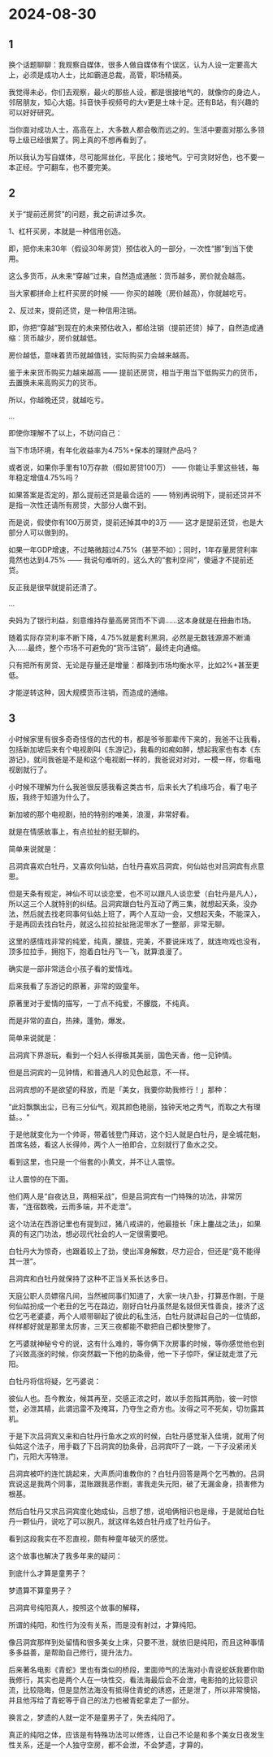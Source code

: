 # 2024-08-30

## 1

换个话题聊聊：我观察自媒体，很多人做自媒体有个误区，认为人设一定要高大上，必须是成功人士，比如霸道总裁，高管，职场精英。

我觉得未必，你们去观察，最火的那些人设，都是很接地气的，就像你的身边人，邻居朋友，知心大姐。抖音快手视频号的大v更是土味十足。还有B站，有兴趣的可以好好研究。

当你面对成功人士，高高在上，大多数人都会敬而远之的。生活中要面对那么多领导上级已经很累了。网上真的不想再看到了。

所以我认为写自媒体，尽可能屌丝化，平民化；接地气。宁可贪财好色，也不要一本正经。宁可翻车，也不要完美。

## 2

关于“提前还房贷”的问题，我之前讲过多次。

1、杠杆买房，本就是一种信用创造。

即，把你未来30年（假设30年房贷）预估收入的一部分，一次性“挪”到当下使用。

这么多货币，从未来“穿越”过来，自然造成通胀：货币越多，房价就会越高。

当大家都拼命上杠杆买房的时候 —— 你买的越晚（房价越高），你就越吃亏。

2、反过来，提前还贷，是一种信用注销。

即，你把“穿越”到现在的未来预估收入，都给注销（提前还贷）掉了，自然造成通缩：货币越少，房价就越低。

房价越低，意味着货币就越值钱，实际购买力会越来越高。

鉴于未来货币购买力越来越高 —— 提前还房贷，相当于用当下低购买力的货币，去置换未来高购买力的货币。

所以，你越晚还贷，就越吃亏。

…

即使你理解不了以上，不妨问自己：

当下市场环境，有年化收益率为4.75%+保本的理财产品吗？

或者说，如果你手里有10万存款（假如房贷100万） —— 你能让手里这些钱，每年稳定增值4.75%吗？

如果答案是否定的，那么提前还贷是最合适的 —— 特别再说明下，提前还贷并不是指一次性还请所有房贷，大部分人做不到。

而是说，假使你有100万房贷，提前还掉其中的3万 —— 这才是提前还贷，也是大部分人可以做到的。

如果一年GDP增速，不过略微超过4.75%（甚至不如）；同时，1年存量房贷利率竟然也达到4.75% —— 我说句难听的，这么大的“套利空间”，傻逼才不提前还贷。

反正我是很早就提前还清了。

…

央妈为了银行利益，刻意维持存量高房贷而不下调……这本身就是在扭曲市场。

随着实际存贷利率不断下降，4.75%就是套利黑洞，必然是无数钱源源不断涌入……最终，整个市场不可避免的“货币注销”，最终走向通缩。 

只有把所有房贷、无论是存量还是增量：都降到市场均衡水平，比如2%+甚至更低。

才能逆转这种，因大规模货币注销，而造成的通缩。

## 3

小时候家里有很多奇奇怪怪的古代的书，都是爷爷那辈传下来的，我爸不让我看，包括新加坡后来有个电视剧叫《东游记》，我看的如痴如醉，想起我家也有本《东游记》，就问我爸是不是和这个电视剧一样的，我爸说对对对，一模一样，你看电视剧就行了。

小时候不理解为什么我爸很反感我看这类古书，后来长大了机缘巧合，看了电子版，我终于知道为什么了。

新加坡的那个电视剧，拍的特别的唯美，浪漫，非常好看。

就是在情感故事上，有点拉扯的挺无聊的。

简单来说就是：

吕洞宾喜欢白牡丹，又喜欢何仙姑，白牡丹喜欢吕洞宾，何仙姑也对吕洞宾有点意思。

但是天条有规定，神仙不可以谈恋爱，也不可以跟凡人谈恋爱（白牡丹是凡人），所以这三个人就特别的纠结。吕洞宾跟白牡丹互动了两三集，就想起天条，没办法，然后就去找老同事何仙姑上班了，两个人互动一会，又想起天条，不能深入，于是再回去找白牡丹，就这么拉拉扯扯拖泥带水了一整部，非常无聊。

这里的感情戏非常的纯爱，纯真，朦胧，完美，不要说床戏了，就连吻戏也没有，顶多拉拉手，拥抱下，抱着白牡丹飞一飞，就算浪漫了。

确实是一部非常适合小孩子看的爱情戏。

后来我看了东游记的原著，非常的毁童年。

原著里对于爱情的描写，一丁点不纯爱，不朦胧，不纯真。

而是非常的直白，热辣，蓬勃，爆发。

简单来说就是：

吕洞宾下界游玩，看到一个妇人长得极其美丽，国色天香，他一见钟情。

但是吕洞宾的一见钟情，和普通凡人的见色起意，不一样。

吕洞宾想的不是欲望的释放，而是「美女，我要你助我修行！」那种：

”此妇飘飘出尘，已有三分仙气，观其颜色艳丽，独钟天地之秀气，而取之大有理益。。“

于是他就变化为一个帅哥，带着钱登门拜访，这个妇人就是白牡丹，是全城花魁，首席名妓，看这人长得帅，两个人一拍即合，立刻就行了鱼水之交。

看到这里，也只是一个俗套的小黄文，并不让人震惊。

让人震惊的在下面。

他们两人是“自夜达旦，两相采战”，但是吕洞宾有一门特殊的功法，非常厉害，“连宿数晚，云雨多端，并不走泄”。

这个功法在西游记里也有提到过，猪八戒讲的，他最擅长「床上鏖战之法」，如果真的有这门功法，想必现代社会的人一定很需要吧。

白牡丹大为惊奇，也跟着较上了劲，使出浑身解数，尽力迎合，但还是“竟不能得其一泄”。

吕洞宾和白牡丹就保持了这种不正当关系长达多日。

天庭公职人员嫖宿凡间，当然被同事们知道了，大家一块八卦，打算恶作剧，于是何仙姑扮成一个老丑的乞丐在路边，刚好白牡丹虽然是名妓但天性善良，接济了这位乞丐老婆婆，两个人顺带聊起了彼此的私生活，白牡丹就讲起自己的一位情郎，样样都好就是那里太厉害，三天三夜都能不歇把自己都快整惨了。

乞丐婆就神秘兮兮的说，这有什么难的，等你俩下次房事的时候，等你感觉他也到了兴致高涨的时候，你突然戳一下他的肋条骨，他一下子惊吓，保证就走泄了元阳。

白牡丹将信将疑，乞丐婆说：

彼仙人也。吾今教汝，候其再至，交感正浓之时，故以手忽指其两肋，彼一时惊觉，必泄其精，此谓迅雷不及掩耳，乃夺生之奇方也。汝得之可不死矣，切勿露其机。

于是下次吕洞宾又来和白牡丹行鱼水之欢的时候，白牡丹感觉渐入佳境，就用了何仙姑这个法子，用手戳了下吕洞宾的肋条骨，吕洞宾吓了一跳，一下子没紧闭关门，元阳大泻特泄。

吕洞宾被吓的连忙跳起来，大声质问谁教你的？白牡丹回答是两个乞丐教的。吕洞宾说这是我两个同事，混账跟我恶作剧，害我走失元阳，破了无漏金身，损害修为根基。

然后白牡丹又求吕洞宾度化她成仙，吕想了想，说咱俩相识也是缘，于是就给白牡丹一颗仙丹，说吃了可以脱凡，就这样名妓白牡丹成了牡丹仙子。

看到这段我实在不忍直视，颇有种童年破灭的感觉。

这个故事也解决了我多年来的疑问：

到底什么才算是童男子？

梦遗算不算童男子？

吕洞宾号纯阳真人，按照这个故事的解释，

所谓的纯阳，和性行为没有关系，而是没有射过，才算纯阳。

像吕洞宾那样到处留情和很多美女上床，只要不泄，就依旧是纯阳，而且这种事情多多益善，是帮助自己修行，提升法力。

后来著名电影《青蛇》里也有类似的桥段，里面帅气的法海对小青说蛇妖我要你助我修行，其实也是两个人在一块性交，看法海最后会不会泄，电影拍的比较意识流，比较隐晦，但是显然法海没有抵得住青蛇的诱惑，还是泄了，所以非常懊恼，并且他泻给了青蛇等于自己的法力也被青蛇拿走了一部分。

换言之，梦遗的人就一定不是童男子了，失去纯阳了。

真正的纯阳之体，应该是有特殊功法可以修炼，让自己不论是和多个美女日夜发生性关系，还是一个人独守空房，都不会泄，不会梦遗，才算的。

